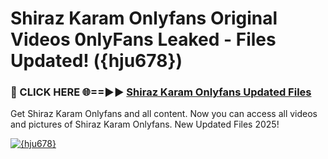 # Shiraz Karam Onlyfans Original Videos 0nlyFans Leaked - Files Updated! ({hju678})

<h3>🔴 CLICK HERE 🌐==►► <a href="https://tinyurl.com/ms9xzufz" rel="nofollow">Shiraz Karam Onlyfans Updated Files</a></h3>

Get Shiraz Karam Onlyfans and all content. Now you can access all videos and pictures of Shiraz Karam Onlyfans. New Updated Files 2025!

[![{hju678}](https://i.imgur.com/PQ7UWWw.gif)](https://tinyurl.com/ms9xzufz)
